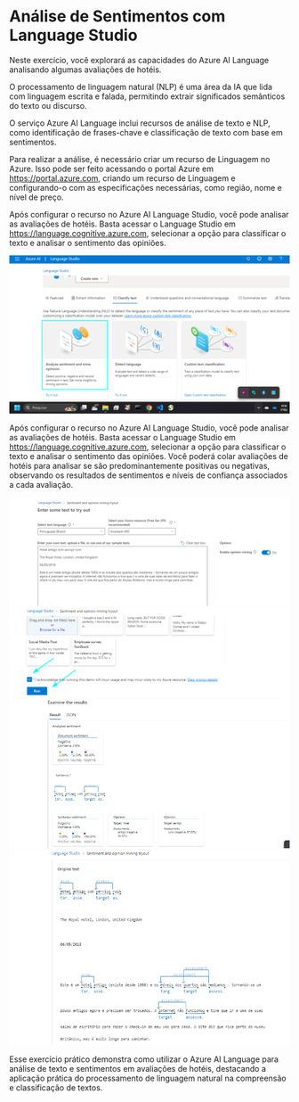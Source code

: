 # Análise de Sentimentos com Language Studio

Neste exercício, você explorará as capacidades do Azure AI Language analisando algumas avaliações de hotéis.

O processamento de linguagem natural (NLP) é uma área da IA que lida com linguagem escrita e falada, permitindo extrair significados semânticos do texto ou discurso.

O serviço Azure AI Language inclui recursos de análise de texto e NLP, como identificação de frases-chave e classificação de texto com base em sentimentos.

Para realizar a análise, é necessário criar um recurso de Linguagem no Azure. Isso pode ser feito acessando o portal Azure em https://portal.azure.com, criando um recurso de Linguagem e configurando-o com as especificações necessárias, como região, nome e nível de preço.

Após configurar o recurso no Azure AI Language Studio, você pode analisar as avaliações de hotéis. Basta acessar o Language Studio em https://language.cognitive.azure.com, selecionar a opção para classificar o texto e analisar o sentimento das opiniões.

![alt text](../../Imagens/2024-03-19_00-26.png)

Após configurar o recurso no Azure AI Language Studio, você pode analisar as avaliações de hotéis. Basta acessar o Language Studio em https://language.cognitive.azure.com, selecionar a opção para classificar o texto e analisar o sentimento das opiniões. Você poderá colar avaliações de hotéis para analisar se são predominantemente positivas ou negativas, observando os resultados de sentimentos e níveis de confiança associados a cada avaliação.

![alt text](../../Imagens/2024-03-19_01-05.png)
![alt text](../../Imagens/2024-03-19_01-08.png)
![alt text](../../Imagens/2024-03-19_01-16.png)
![alt text](../../Imagens/2024-03-19_01-17.png)

Esse exercício prático demonstra como utilizar o Azure AI Language para análise de texto e sentimentos em avaliações de hotéis, destacando a aplicação prática do processamento de linguagem natural na compreensão e classificação de textos.
